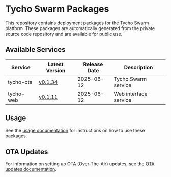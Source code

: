 # Tycho Swarm Packages

This repository contains deployment packages for the Tycho Swarm platform. These packages are automatically generated
from the private source code repository and are available for public use.

## Available Services

| Service | Latest Version | Release Date | Description |
|---------|---------------|--------------|-------------|
| tycho-ota | [v0.1.34](services/tycho-ota/vv0.1.34.tar.gz) | 2025-06-12 | Tycho Swarm service |
| tycho-web | [v0.1.11](services/tycho-web/vv0.1.11.tar.gz) | 2025-06-12 | Web interface service |

## Usage

See the [usage documentation](docs/usage.md) for instructions on how to use these packages.

## OTA Updates

For information on setting up OTA (Over-The-Air) updates, see the [OTA updates documentation](docs/ota-updates.md).
